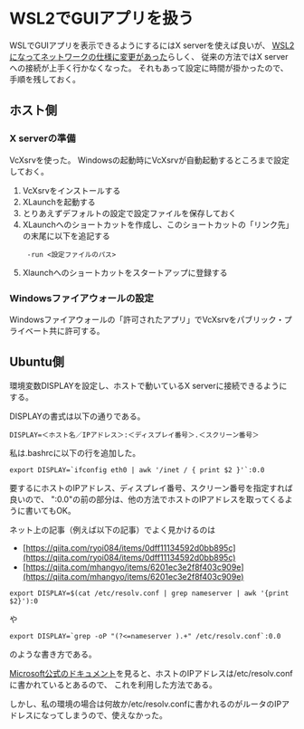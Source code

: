 # WSL2でGUIアプリを扱う
WSLでGUIアプリを表示できるようにするにはX serverを使えば良いが、
[WSL2になってネットワークの仕様に変更があった](https://docs.microsoft.com/ja-jp/windows/wsl/compare-versions)らしく、
従来の方法ではX serverへの接続が上手く行かなくなった。
それもあって設定に時間が掛かったので、手順を残しておく。

## ホスト側
### X serverの準備
VcXsrvを使った。
Windowsの起動時にVcXsrvが自動起動するところまで設定しておく。

1. VcXsrvをインストールする
1. XLaunchを起動する
1. とりあえずデフォルトの設定で設定ファイルを保存しておく
1. XLaunchへのショートカットを作成し、このショートカットの「リンク先」の末尾に以下を追記する
    ```
     -run <設定ファイルのパス>
    ```
1. Xlaunchへのショートカットをスタートアップに登録する

### Windowsファイアウォールの設定
Windowsファイアウォールの「許可されたアプリ」でVcXsrvをパブリック・プライベート共に許可する。

## Ubuntu側
環境変数DISPLAYを設定し、ホストで動いているX serverに接続できるようにする。

DISPLAYの書式は以下の通りである。

```
DISPLAY=＜ホスト名／IPアドレス＞:＜ディスプレイ番号＞.＜スクリーン番号＞
```

私は.bashrcに以下の行を追加した。

```
export DISPLAY=`ifconfig eth0 | awk '/inet / { print $2 }'`:0.0
```

要するにホストのIPアドレス、ディスプレイ番号、スクリーン番号を指定すれば良いので、
":0.0"の前の部分は、他の方法でホストのIPアドレスを取ってくるように書いてもOK。

ネット上の記事（例えば以下の記事）でよく見かけるのは
- [https://qiita.com/ryoi084/items/0dff11134592d0bb895c](https://qiita.com/ryoi084/items/0dff11134592d0bb895c)
- [https://qiita.com/mhangyo/items/6201ec3e2f8f403c909e](https://qiita.com/mhangyo/items/6201ec3e2f8f403c909e)

```
export DISPLAY=$(cat /etc/resolv.conf | grep nameserver | awk '{print $2}'):0
```

や

```
export DISPLAY=`grep -oP "(?<=nameserver ).+" /etc/resolv.conf`:0.0
```

のような書き方である。

[Microsoft公式のドキュメント](https://docs.microsoft.com/ja-jp/windows/wsl/compare-versions)を見ると、ホストのIPアドレスは/etc/resolv.confに書かれているとあるので、
これを利用した方法である。

しかし、私の環境の場合は何故か/etc/resolv.confに書かれるのがルータのIPアドレスになってしまうので、使えなかった。
